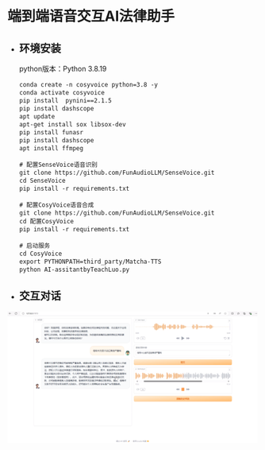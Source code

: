 <!--
 * @Author: kraken8081 202024@cumtb.edu.cn
 * @Date: 2024-08-05 14:37:59
 * @LastEditors: kraken8081 202024@cumtb.edu.cn
 * @LastEditTime: 2024-08-06 19:54:40
 * @FilePath: /Model/AI-AssitantbyTeachLuo/README.md
 * @Description: 这是默认设置,请设置`customMade`, 打开koroFileHeader查看配置 进行设置: https://github.com/OBKoro1/koro1FileHeader/wiki/%E9%85%8D%E7%BD%AE
-->
# 端到端语音交互AI法律助手
- ## 环境安装

    python版本：Python 3.8.19
    ```shell
    conda create -n cosyvoice python=3.8 -y
    conda activate cosyvoice
    pip install  pynini==2.1.5
    pip install dashscope
    apt update
    apt-get install sox libsox-dev
    pip install funasr
    pip install dashscope
    apt install ffmpeg

    # 配置SenseVoice语音识别
    git clone https://github.com/FunAudioLLM/SenseVoice.git
    cd SenseVoice
    pip install -r requirements.txt 

    # 配置CosyVoice语音合成
    git clone https://github.com/FunAudioLLM/SenseVoice.git
    cd 配置CosyVoice
    pip install -r requirements.txt 

    # 启动服务
    cd CosyVoice
    export PYTHONPATH=third_party/Matcha-TTS
    python AI-assitantbyTeachLuo.py
    ```

- ## 交互对话
<div align="center"><img src="./image/img1.png" width="px"></div>
